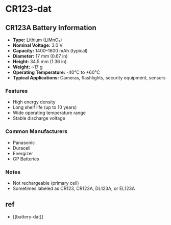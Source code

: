 
# CR123-dat

## CR123A Battery Information

- **Type:** Lithium (LiMnO₂)
- **Nominal Voltage:** 3.0 V
- **Capacity:** 1400–1600 mAh (typical)
- **Diameter:** 17 mm (0.67 in)
- **Height:** 34.5 mm (1.36 in)
- **Weight:** ~17 g
- **Operating Temperature:** -40°C to +60°C
- **Typical Applications:** Cameras, flashlights, security equipment, sensors

### Features

- High energy density
- Long shelf life (up to 10 years)
- Wide operating temperature range
- Stable discharge voltage

### Common Manufacturers

- Panasonic
- Duracell
- Energizer
- GP Batteries

### Notes

- Not rechargeable (primary cell)
- Sometimes labeled as CR123, CR123A, DL123A, or EL123A

## ref 

- [[battery-dat]]